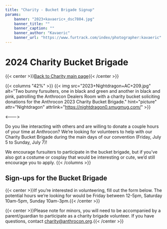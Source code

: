 ```yaml
---
title: "Charity - Bucket Brigade Signup"
params:
    banner: "2023+kavaeric+_dsc7804.jpg"
    banner_title: ""
    banner_caption: ""
    banner_author: "Kavaeric"
    banner_url: "https://www.furtrack.com/index/photographer:kavaeric"
---
```


# 2024 Charity Bucket Brigade

{{< center >}}[Back to Charity main page](/charity){{< /center >}}

{{< columns "42%" >}}
{{< img src="2023+Nightdragon+AC+209.jpg" alt="Two bunny fursuiters, one in black and green and another in black and pink, patrolling the Anthrocon Dealers Room with a charity bucket soliciting donations for the Anthrocon 2023 Charity Bucket Brigade." hint="picture" attr="Nightdragon" attrlink="https://nightdragon0.smugmug.com/" >}}

<--->

Do you like interacting with others and are willing to donate a couple hours of your time at Anthrocon? We’re looking for volunteers to help with our Charity Bucket Brigade during the main days of our convention (Friday, July 5 to Sunday, July 7)!

We encourage fursuiters to participate in the bucket brigade, but if you’ve also got a costume or cosplay that would be interesting or cute, we’d still encourage you to apply.
{{< /columns >}}

## Sign-ups for the Bucket Brigade

{{< center >}}If you’re interested in volunteering, fill out the form below. The potential hours we’re looking for would be Friday between 12-5pm, Saturday 10am-5pm, Sunday 10am-3pm.{{< /center >}}

{{< center >}}Please note for minors, you will need to be accompanied by a parent/guardian to participate as a charity brigade volunteer. If you have questions, contact [charity@anthrocon.org](mailto:charity@anthrocon.org?subject=Anthrocon%202024%20Bucket%20Brigade).{{< /center >}}
